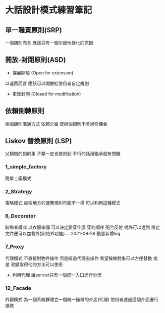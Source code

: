# 大話設計模式練習筆記

## 單一職責原則(SRP)
一個類別而言 應該只有一個引起他變化的原因
## 開放-封閉原則(ASD)
* 擴展開放 (Open for extension)

以運費而言 應該可以開放給使用者自定規則
* 更改封閉 (Closed for modifcation)

## 依賴倒轉原則
兩個類別溝通方式 依賴介面 使兩個類別不會過份偶合

## Liskov 替換原則 (LSP)
父類做的到的事 子類一定也做的到
不行的話用繼承就有問題

### 1_simple_factory
簡單工廠模式

### 2_Strategy
策略模式
每個地方的運費規則可能不一樣 可以利用這種模式

### 6_Decorator
裝飾者模式
以衣服來講 可以決定要穿什麼 穿的順序
配合反射 或許可以達到 設定文件便可以加載外掛(格外功能)....
2021-09-26 動態新增log

### 7_Proxy
代理模式
不直接對物件操作 而是經過代理去操作
希望操做對象可以方便替換 或是 改變取得他的方法可以使用
* 利用代理 讓servlet只有一個統一入口進行分流

### 12_Facade
外觀模式
為一個系統群建立一個統一操做的介面(代理) 使用者透過這個介面進行操做
